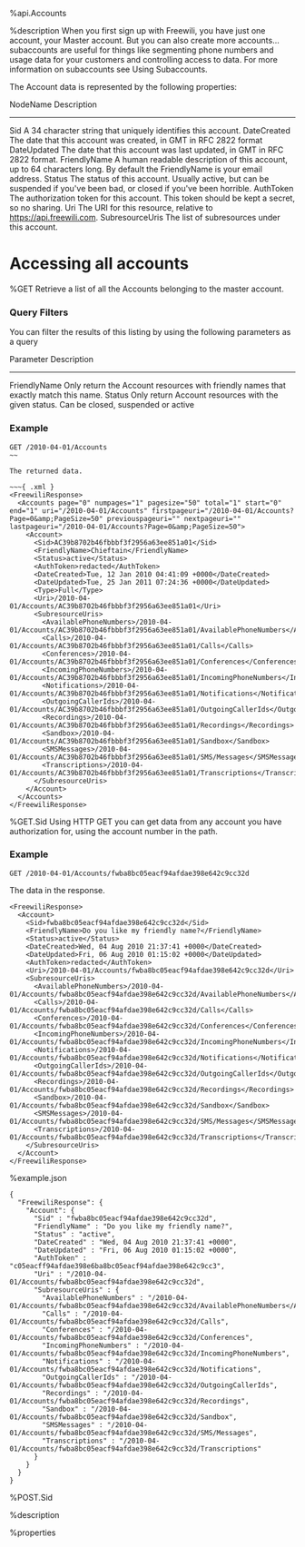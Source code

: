 %api.Accounts

%description
When you first sign up with Freewili, you have just one account, your Master
account. But you can also create more accounts... subaccounts are useful for
things like segmenting phone numbers and usage data for your customers and
controlling access to data. For more information on subaccounts see Using
Subaccounts.

The Account data is represented by the following properties:

NodeName            Description
-------------       ---------------
Sid	                A 34 character string that uniquely identifies this account.
DateCreated	        The date that this account was created, in GMT in 
                    RFC 2822 format
DateUpdated	        The date that this account was last updated, in GMT in
                    RFC 2822 format.
FriendlyName        A human readable description of this account, up to 64 characters
                    long. By default the FriendlyName is your email address.
Status	            The status of this account. Usually active, but can be suspended
                    if you've been bad, or closed if you've been horrible.
AuthToken	        The authorization token for this account. This token should be
                    kept a secret, so no sharing.
Uri	                The URI for this resource, relative to https://api.freewili.com.
SubresourceUris     The list of subresources under this account.

Accessing all accounts
=========================================

%GET
Retrieve a list of all the Accounts belonging to the master account.

### Query Filters ###
You can filter the results of this listing by using the following
parameters as a query

Parameter           Description
------------        --------------
FriendlyName        Only return the Account resources with friendly names that
                    exactly match this name.
Status	            Only return Account resources with the given status. Can be closed,
                    suspended or active

### Example ###
~~~
GET /2010-04-01/Accounts
~~

The returned data.

~~~{ .xml }
<FreewiliResponse>
  <Accounts page="0" numpages="1" pagesize="50" total="1" start="0" end="1" uri="/2010-04-01/Accounts" firstpageuri="/2010-04-01/Accounts?Page=0&amp;PageSize=50" previouspageuri="" nextpageuri="" lastpageuri="/2010-04-01/Accounts?Page=0&amp;PageSize=50">
    <Account>
      <Sid>AC39b8702b46fbbbf3f2956a63ee851a01</Sid>
      <FriendlyName>Chieftain</FriendlyName>
      <Status>active</Status>
      <AuthToken>redacted</AuthToken>
      <DateCreated>Tue, 12 Jan 2010 04:41:09 +0000</DateCreated>
      <DateUpdated>Tue, 25 Jan 2011 07:24:36 +0000</DateUpdated>
      <Type>Full</Type>
      <Uri>/2010-04-01/Accounts/AC39b8702b46fbbbf3f2956a63ee851a01</Uri>
      <SubresourceUris>
        <AvailablePhoneNumbers>/2010-04-01/Accounts/AC39b8702b46fbbbf3f2956a63ee851a01/AvailablePhoneNumbers</AvailablePhoneNumbers>
        <Calls>/2010-04-01/Accounts/AC39b8702b46fbbbf3f2956a63ee851a01/Calls</Calls>
        <Conferences>/2010-04-01/Accounts/AC39b8702b46fbbbf3f2956a63ee851a01/Conferences</Conferences>
        <IncomingPhoneNumbers>/2010-04-01/Accounts/AC39b8702b46fbbbf3f2956a63ee851a01/IncomingPhoneNumbers</IncomingPhoneNumbers>
        <Notifications>/2010-04-01/Accounts/AC39b8702b46fbbbf3f2956a63ee851a01/Notifications</Notifications>
        <OutgoingCallerIds>/2010-04-01/Accounts/AC39b8702b46fbbbf3f2956a63ee851a01/OutgoingCallerIds</OutgoingCallerIds>
        <Recordings>/2010-04-01/Accounts/AC39b8702b46fbbbf3f2956a63ee851a01/Recordings</Recordings>
        <Sandbox>/2010-04-01/Accounts/AC39b8702b46fbbbf3f2956a63ee851a01/Sandbox</Sandbox>
        <SMSMessages>/2010-04-01/Accounts/AC39b8702b46fbbbf3f2956a63ee851a01/SMS/Messages</SMSMessages>
        <Transcriptions>/2010-04-01/Accounts/AC39b8702b46fbbbf3f2956a63ee851a01/Transcriptions</Transcriptions>
      </SubresourceUris>
    </Account>
  </Accounts>
</FreewiliResponse>
~~~

%GET.Sid
Using HTTP GET you can get data from any account you have authorization for,
using the account number in the path.

### Example ###
~~~
GET /2010-04-01/Accounts/fwba8bc05eacf94afdae398e642c9cc32d
~~~

The data in the response.

~~~{ .xml }
<FreewiliResponse>
  <Account>
    <Sid>fwba8bc05eacf94afdae398e642c9cc32d</Sid>
    <FriendlyName>Do you like my friendly name?</FriendlyName>
    <Status>active</Status>
    <DateCreated>Wed, 04 Aug 2010 21:37:41 +0000</DateCreated>
    <DateUpdated>Fri, 06 Aug 2010 01:15:02 +0000</DateUpdated>
    <AuthToken>redacted</AuthToken>
    <Uri>/2010-04-01/Accounts/fwba8bc05eacf94afdae398e642c9cc32d</Uri>
    <SubresourceUris>
      <AvailablePhoneNumbers>/2010-04-01/Accounts/fwba8bc05eacf94afdae398e642c9cc32d/AvailablePhoneNumbers</AvailablePhoneNumbers>
      <Calls>/2010-04-01/Accounts/fwba8bc05eacf94afdae398e642c9cc32d/Calls</Calls>
      <Conferences>/2010-04-01/Accounts/fwba8bc05eacf94afdae398e642c9cc32d/Conferences</Conferences>
      <IncomingPhoneNumbers>/2010-04-01/Accounts/fwba8bc05eacf94afdae398e642c9cc32d/IncomingPhoneNumbers</IncomingPhoneNumbers>
      <Notifications>/2010-04-01/Accounts/fwba8bc05eacf94afdae398e642c9cc32d/Notifications</Notifications>
      <OutgoingCallerIds>/2010-04-01/Accounts/fwba8bc05eacf94afdae398e642c9cc32d/OutgoingCallerIds</OutgoingCallerIds>
      <Recordings>/2010-04-01/Accounts/fwba8bc05eacf94afdae398e642c9cc32d/Recordings</Recordings>
      <Sandbox>/2010-04-01/Accounts/fwba8bc05eacf94afdae398e642c9cc32d/Sandbox</Sandbox>
      <SMSMessages>/2010-04-01/Accounts/fwba8bc05eacf94afdae398e642c9cc32d/SMS/Messages</SMSMessages>
      <Transcriptions>/2010-04-01/Accounts/fwba8bc05eacf94afdae398e642c9cc32d/Transcriptions</Transcriptions>
    </SubresourceUris>
  </Account>
</FreewiliResponse>
~~~
%example.json
~~~
{
  "FreewiliResponse": {
    "Account": {
      "Sid" : "fwba8bc05eacf94afdae398e642c9cc32d",
      "FriendlyName" : "Do you like my friendly name?",
      "Status" : "active",
      "DateCreated" : "Wed, 04 Aug 2010 21:37:41 +0000",
      "DateUpdated" : "Fri, 06 Aug 2010 01:15:02 +0000",
      "AuthToken" : "c05eacff94afdae398e6ba8bc05eacf94afdae398e642c9cc3",
      "Uri" : "/2010-04-01/Accounts/fwba8bc05eacf94afdae398e642c9cc32d",
      "SubresourceUris" : {
        "AvailablePhoneNumbers" : "/2010-04-01/Accounts/fwba8bc05eacf94afdae398e642c9cc32d/AvailablePhoneNumbers</AvailablePhoneNumbers",
        "Calls" : "/2010-04-01/Accounts/fwba8bc05eacf94afdae398e642c9cc32d/Calls",
        "Conferences" : "/2010-04-01/Accounts/fwba8bc05eacf94afdae398e642c9cc32d/Conferences",
        "IncomingPhoneNumbers" : "/2010-04-01/Accounts/fwba8bc05eacf94afdae398e642c9cc32d/IncomingPhoneNumbers",
        "Notifications" : "/2010-04-01/Accounts/fwba8bc05eacf94afdae398e642c9cc32d/Notifications",
        "OutgoingCallerIds" : "/2010-04-01/Accounts/fwba8bc05eacf94afdae398e642c9cc32d/OutgoingCallerIds",
        "Recordings" : "/2010-04-01/Accounts/fwba8bc05eacf94afdae398e642c9cc32d/Recordings",
        "Sandbox" : "/2010-04-01/Accounts/fwba8bc05eacf94afdae398e642c9cc32d/Sandbox",
        "SMSMessages" : "/2010-04-01/Accounts/fwba8bc05eacf94afdae398e642c9cc32d/SMS/Messages",
        "Transcriptions" : "/2010-04-01/Accounts/fwba8bc05eacf94afdae398e642c9cc32d/Transcriptions"
      }
    }
  }
}
~~~

%POST.Sid

%description

%properties
